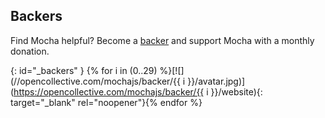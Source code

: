 ## Backers

Find Mocha helpful?  Become a [backer](https://opencollective.com/mochajs#support) and support Mocha with a monthly donation. 

{: id="_backers" }
{% for i in (0..29) %}[![](//opencollective.com/mochajs/backer/{{ i }}/avatar.jpg)](https://opencollective.com/mochajs/backer/{{ i }}/website){: target="_blank" rel="noopener"}{% endfor %}
